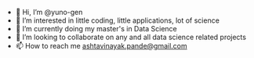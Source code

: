 - 👋 Hi, I’m @yuno-gen
- 👀 I’m interested in little coding, little applications, lot of science
- 🌱 I’m currently doing my master's in Data Science
- 💞️ I’m looking to collaborate on any and all data science related projects
- 📫 How to reach me ashtavinayak.pande@gmail.com

<!---
yuno-gen/yuno-gen is a ✨ special ✨ repository because its `README.md` (this file) appears on your GitHub profile.
You can click the Preview link to take a look at your changes.
--->
